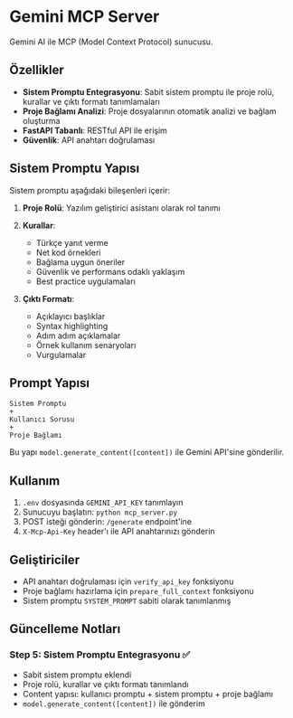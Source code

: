 # Gemini MCP Server

Gemini AI ile MCP (Model Context Protocol) sunucusu.

## Özellikler

- **Sistem Promptu Entegrasyonu**: Sabit sistem promptu ile proje rolü, kurallar ve çıktı formatı tanımlamaları
- **Proje Bağlamı Analizi**: Proje dosyalarının otomatik analizi ve bağlam oluşturma
- **FastAPI Tabanlı**: RESTful API ile erişim
- **Güvenlik**: API anahtarı doğrulaması

## Sistem Promptu Yapısı

Sistem promptu aşağıdaki bileşenleri içerir:

1. **Proje Rolü**: Yazılım geliştirici asistanı olarak rol tanımı
2. **Kurallar**: 
   - Türkçe yanıt verme
   - Net kod örnekleri
   - Bağlama uygun öneriler
   - Güvenlik ve performans odaklı yaklaşım
   - Best practice uygulamaları

3. **Çıktı Formatı**:
   - Açıklayıcı başlıklar
   - Syntax highlighting
   - Adım adım açıklamalar
   - Örnek kullanım senaryoları
   - Vurgulamalar

## Prompt Yapısı

```
Sistem Promptu
+ 
Kullanıcı Sorusu
+ 
Proje Bağlamı
```

Bu yapı `model.generate_content([content])` ile Gemini API'sine gönderilir.

## Kullanım

1. `.env` dosyasında `GEMINI_API_KEY` tanımlayın
2. Sunucuyu başlatın: `python mcp_server.py`
3. POST isteği gönderin: `/generate` endpoint'ine
4. `X-Mcp-Api-Key` header'ı ile API anahtarınızı gönderin

## Geliştiriciler

- API anahtarı doğrulaması için `verify_api_key` fonksiyonu
- Proje bağlamı hazırlama için `prepare_full_context` fonksiyonu
- Sistem promptu `SYSTEM_PROMPT` sabiti olarak tanımlanmış

## Güncelleme Notları

### Step 5: Sistem Promptu Entegrasyonu ✅
- Sabit sistem promptu eklendi
- Proje rolü, kurallar ve çıktı formatı tanımlandı
- Content yapısı: kullanıcı promptu + sistem promptu + proje bağlamı
- `model.generate_content([content])` ile gönderim
